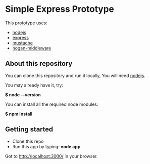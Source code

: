 Simple Express Prototype
========================

This prototype uses:

* [nodejs](http://nodejs.org/)
* [express](http://expressjs.com/)
* [mustache](http://mustache.github.io/)
* [hogan-middleware](https://www.npmjs.org/package/hogan-middleware/)


About this repository
---------------------

You can clone this repository and run it locally,
You will need [nodejs](http://nodejs.org/).

You may already have it, try:

**$ node --version**

You can install all the required node modules:

**$ npm install**


Getting started
---------------

* Clone this repo
* Run this app by typing: **node app**

Got to [http://localhost:3000/](http://localhost:3000/) in your browser.